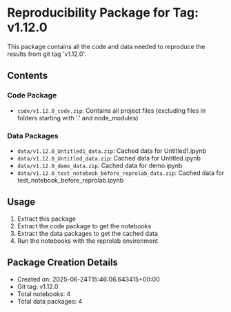 # Reproducibility Package for Tag: v1.12.0

This package contains all the code and data needed to reproduce the results from git tag 'v1.12.0'.

## Contents

### Code Package
- `code/v1.12.0_code.zip`: Contains all project files (excluding files in folders starting with '.' and node_modules)

### Data Packages
- `data/v1.12.0_Untitled1_data.zip`: Cached data for Untitled1.ipynb
- `data/v1.12.0_Untitled_data.zip`: Cached data for Untitled.ipynb
- `data/v1.12.0_demo_data.zip`: Cached data for demo.ipynb
- `data/v1.12.0_test_notebook_before_reprolab_data.zip`: Cached data for test_notebook_before_reprolab.ipynb

## Usage

1. Extract this package
2. Extract the code package to get the notebooks
3. Extract the data packages to get the cached data
4. Run the notebooks with the reprolab environment

## Package Creation Details
- Created on: 2025-06-24T15:46:06.643415+00:00
- Git tag: v1.12.0
- Total notebooks: 4
- Total data packages: 4
